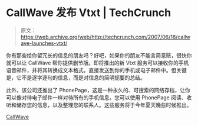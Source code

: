# CallWave 发布 Vtxt | TechCrunch

> 原文：<https://web.archive.org/web/http://techcrunch.com/2007/06/18/callwave-launches-vtxt/>

你有那些给你留冗长的信息的朋友吗？好吧，如果你的朋友不能言简意赅，很快你就可以让 CallWave 帮你提供删节版。即将推出的新 Vtxt 服务可以接收你的手机语音邮件，并将其转换成文本格式，直接发送到你的手机或电子邮件中。但关键是，它不是逐字逐句的信息，而是对信息的简明扼要的总结。

此外，该公司还推出了 PhonePage，这是一种永久的、可搜索的网络存档，让你可以像对待电子邮件一样对待所有的手机信息。您可以使用 PhonePage 阅读、收听和储存您的信息，以及整理您的联系人。这些服务将于今年夏天晚些时候推出。

[CallWave](https://web.archive.org/web/20131220050606/http://www.callwave.com/)